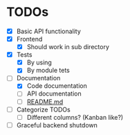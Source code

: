 # TODOs

- [x] Basic API functionality
- [x] Frontend
  - [x] Should work in sub directory
- [x] Tests
  - [x] By using
  - [x] By module tets
- [ ] Documentation
  - [x] Code documentation
  - [ ] API documentation
  - [ ] [README.md](README.md)
- [ ] Categorize TODOs
  - [ ] Different columns? (Kanban like?)
- [ ] Graceful backend shutdown